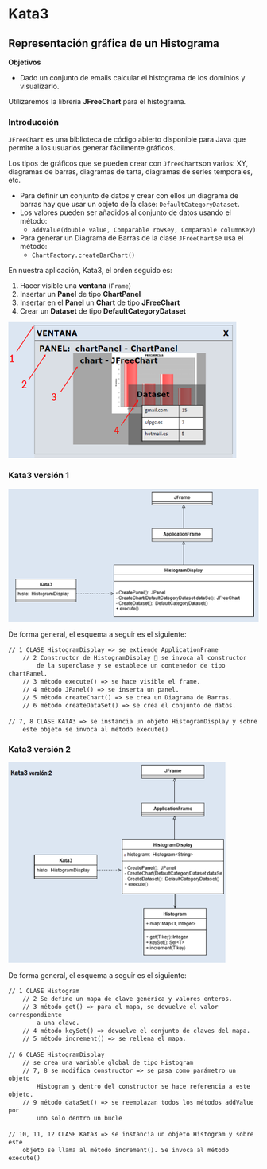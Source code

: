 # Kata3
## Representación gráfica de un Histograma

**Objetivos**
* Dado un conjunto de emails calcular el histograma de los dominios y visualizarlo. 

Utilizaremos la librería **JFreeChart** para el histograma. 

### Introducción

`JFreeChart` es una biblioteca de código abierto disponible para Java que permite a los usuarios generar fácilmente gráficos. 

Los tipos de gráficos que se pueden crear con `JfreeChart`son varios: XY, diagramas de barras, diagramas de tarta, diagramas de series temporales, etc. 

* Para definir un conjunto de datos y crear con ellos un diagrama de barras hay que usar un objeto de la clase: `DefaultCategoryDataset`.
* Los valores pueden ser añadidos al conjunto de datos usando el método:
  * `addValue(double value, Comparable rowKey, Comparable columnKey)`
* Para generar un Diagrama de Barras de la clase `JFreeChart`se usa el método: 
  * `ChartFactory.createBarChart()`

En nuestra aplicación, Kata3, el orden seguido es:

1. Hacer visible una **ventana** (`Frame`)
2. Insertar un **Panel** de tipo **ChartPanel**
3. Insertar en el **Panel** un **Chart** de tipo **JFreeChart**
4. Crear un **Dataset** de tipo **DefaultCategoryDataset**

<img src="https://github.com/gitfrandu4/Kata3/blob/master/imgs/ejemplo_kata3.png" alt="ejemplo_kata3" style="zoom:75%;" />

### Kata3 versión 1

<img src="https://github.com/gitfrandu4/Kata3/blob/master/imgs/Kata3_v1.png" alt="Kata3_v1" style="zoom:75%;" />

De forma general, el esquema a seguir es el siguiente:

```
// 1 CLASE HistogramDisplay => se extiende ApplicationFrame
	// 2 Constructor de HistogramDisplay  se invoca al constructor
		de la superclase y se establece un contenedor de tipo chartPanel.
	// 3 método execute() => se hace visible el frame.
	// 4 método JPanel() => se inserta un panel.
	// 5 método createChart() => se crea un Diagrama de Barras.
	// 6 método createDataSet() => se crea el conjunto de datos.

// 7, 8 CLASE KATA3 => se instancia un objeto HistogramDisplay y sobre
	este objeto se invoca al método execute()
```



### Kata3 versión 2

<img src="https://github.com/gitfrandu4/Kata3/blob/master/imgs/Kata3_v2.png" alt="Kata3_v1" style="zoom:75%;" />

De forma general, el esquema a seguir es el siguiente:

```
// 1 CLASE Histogram
	// 2 Se define un mapa de clave genérica y valores enteros.
	// 3 método get() => para el mapa, se devuelve el valor correspondiente 
		a una clave.
	// 4 método keySet() => devuelve el conjunto de claves del mapa.
	// 5 método increment() => se rellena el mapa.

// 6 CLASE HistogramDisplay
	// se crea una variable global de tipo Histogram
	// 7, 8 se modifica constructor => se pasa como parámetro un objeto 
		Histogram y dentro del constructor se hace referencia a este objeto.
	// 9 método dataSet() => se reemplazan todos los métodos addValue por 
		uno solo dentro un bucle

// 10, 11, 12 CLASE Kata3 => se instancia un objeto Histogram y sobre este
	objeto se llama al método increment(). Se invoca al método execute()

```

